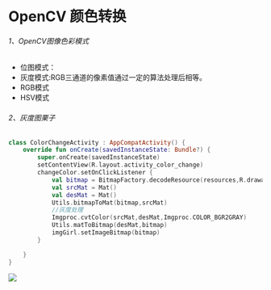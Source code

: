 # OpenCV 颜色转换

###### 1、OpenCV图像色彩模式

- 位图模式：
- 灰度模式:RGB三通道的像素值通过一定的算法处理后相等。
- RGB模式
- HSV模式

###### 2、灰度图栗子

```kotlin
class ColorChangeActivity : AppCompatActivity() {
    override fun onCreate(savedInstanceState: Bundle?) {
        super.onCreate(savedInstanceState)
        setContentView(R.layout.activity_color_change)
        changeColor.setOnClickListener {
            val bitmap = BitmapFactory.decodeResource(resources,R.drawable.girl)
            val srcMat = Mat()
            val desMat = Mat()
            Utils.bitmapToMat(bitmap,srcMat)
            //灰度处理
            Imgproc.cvtColor(srcMat,desMat,Imgproc.COLOR_BGR2GRAY)
            Utils.matToBitmap(desMat,bitmap)
            imgGirl.setImageBitmap(bitmap)
        }

    }
}
```

![](https://gitee.com/sunnnydaydev/my-pictures/raw/master/github/opencv/girl.png)

